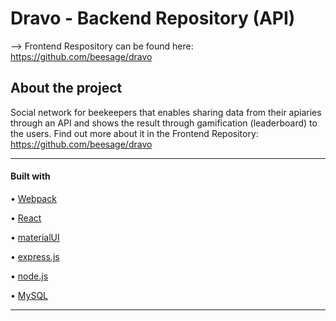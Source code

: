 # Dravo - Backend Repository (API)

--> Frontend Respository can be found here:
https://github.com/beesage/dravo

## About the project

 Social network for beekeepers that enables sharing data from their apiaries through an API and shows the result through gamification (leaderboard) to the users. Find out more about it in the Frontend Repository: https://github.com/beesage/dravo
 
---

#### Built with

• [Webpack](https://webpack.js.org/)

• [React](https://reactjs.org/)

• [materialUI](https://material-ui.com/)

• [express.js](https://expressjs.com/de/)

• [node.js](https://nodejs.org/en/)

• [MySQL](https://www.mysql.com/)

---
